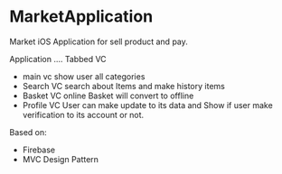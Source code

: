 # MarketApplication
Market iOS Application for sell product and pay.

Application ....
Tabbed VC
  * main vc
     show user all categories
  * Search VC
     search about Items and make history items
  * Basket VC
     online Basket will convert to offline 
  * Profile VC
     User can make update to its data and Show if user make verification to its account or not.

Based on: 
  * Firebase 
  * MVC Design Pattern
